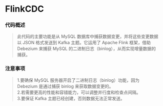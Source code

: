 # FlinkCDC
### 代码概述
> 此代码的主要功能是从 MySQL 数据库中捕获数据变更，并将这些变更数据以 JSON 格式发送到 Kafka 主题。它运用了 Apache Flink 框架，借助 Debezium 来捕获 MySQL 的二进制日志（binlog），从而实现增量数据的捕获。

### 注意事项
> 1.要确保 MySQL 服务器开启了二进制日志（binlog）功能，因为 Debezium 是通过捕获 binlog 来获取数据变更的。 \
> 2.若需要更高的性能和容错能力，可以调整并行度和检查点间隔。 \
> 3.要保证 Kafka 主题已经创建，否则数据无法正常发送。